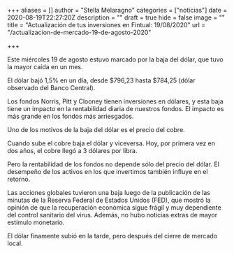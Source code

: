 +++
aliases = []
author = "Stella Melaragno"
categories = ["noticias"]
date = 2020-08-19T22:27:20Z
description = ""
draft = true
hide = false
image = ""
title = "Actualización de tus inversiones en Fintual: 19/08/2020"
url = "/actualizacion-de-mercado-19-de-agosto-2020"

+++

Este miércoles 19 de agosto estuvo marcado por la baja del dólar, que tuvo la mayor caída en un mes.

El dólar bajó 1,5% en un día, desde $796,23 hasta $784,25 (dólar observado del Banco Central).

Los fondos Norris, Pitt y Clooney tienen inversiones en dólares, y esta baja tiene un impacto en la rentabilidad diaria de nuestros fondos. El impacto es más grande en los fondos más arriesgados.

Uno de los motivos de la baja del dólar es el precio del cobre.

Cuando sube el cobre baja el dólar y viceversa. Hoy, por primera vez en dos años, el cobre llegó a 3 dólares por libra.

Pero la rentabilidad de los fondos no depende sólo del precio del dólar. El desempeño de los activos en los que invertimos también influye en el retorno.

Las acciones globales tuvieron una baja luego de la publicación de las minutas de la Reserva Federal de Estados Unidos (FED), que mostró la opinión de que la recuperación económica sigue frágil y muy dependiente del control sanitario del virus. Además, no hubo noticias extras de mayor estímulo monetario.

El dólar finamente subió en la tarde, pero después del cierre de mercado local.